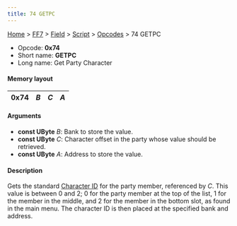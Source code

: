 ```yaml
---
title: 74 GETPC
---
```


[Home](Main%20Page.md) > [FF7](FF7.md) > [Field](FF7/Field.md) > [Script](FF7/Field/Script.md) > [Opcodes](FF7/Field/Script/Opcodes.md) > 74 GETPC

-   Opcode: **0x74**
-   Short name: **GETPC**
-   Long name: Get Party Character

#### Memory layout

| 0x74 | *B* | *C* | *A* |
|------|-----|-----|-----|

#### Arguments

-   **const UByte** *B*: Bank to store the value.
-   **const UByte** *C*: Character offset in the party whose value
    should be retrieved.
-   **const UByte** *A*: Address to store the value.

#### Description

Gets the standard [Character ID][] for the party member, referenced by
*C*. This value is between 0 and 2; 0 for the party member at the top of
the list, 1 for the member in the middle, and 2 for the member in the
bottom slot, as found in the main menu. The character ID is then placed
at the specified bank and address.

  [Character ID]: ../../../Character%20ID.md "wikilink"
